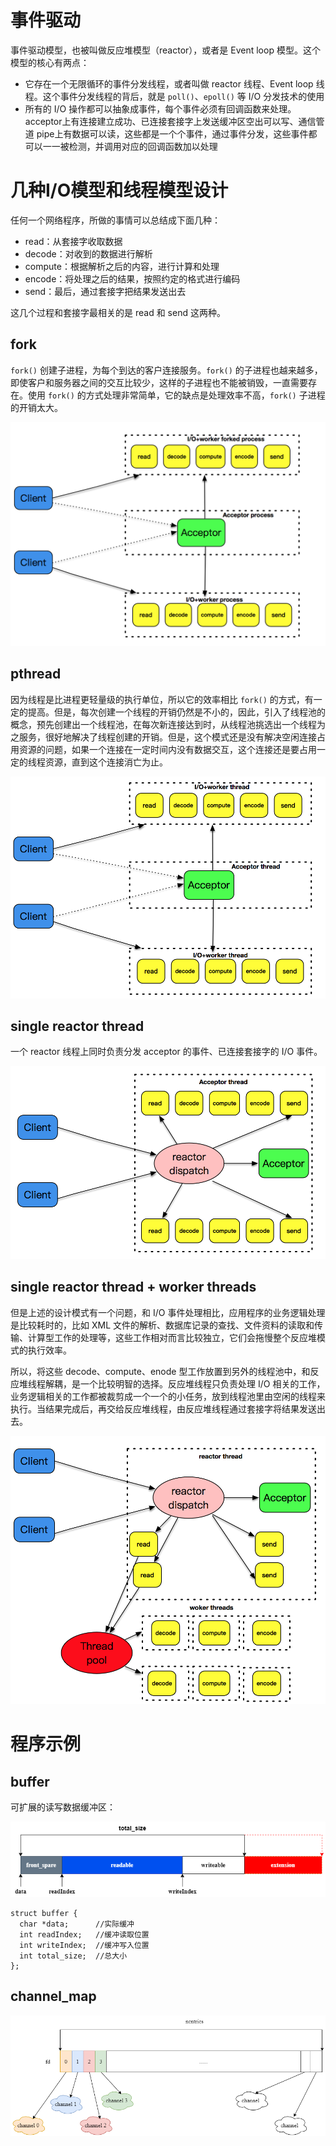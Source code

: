 # 事件驱动

事件驱动模型，也被叫做反应堆模型（reactor），或者是 Event loop 模型。这个模型的核心有两点：

- 它存在一个无限循环的事件分发线程，或者叫做 reactor 线程、Event loop 线程。这个事件分发线程的背后，就是 `poll()`、`epoll()` 等 I/O 分发技术的使用
- 所有的 I/O 操作都可以抽象成事件，每个事件必须有回调函数来处理。acceptor上有连接建立成功、已连接套接字上发送缓冲区空出可以写、通信管道 pipe上有数据可以读，这些都是一个个事件，通过事件分发，这些事件都可以一一被检测，并调用对应的回调函数加以处理

# 几种I/O模型和线程模型设计

任何一个网络程序，所做的事情可以总结成下面几种：

- read：从套接字收取数据
- decode：对收到的数据进行解析
- compute：根据解析之后的内容，进行计算和处理
- encode：将处理之后的结果，按照约定的格式进行编码
- send：最后，通过套接字把结果发送出去

这几个过程和套接字最相关的是 read 和 send 这两种。

## fork

`fork()` 创建子进程，为每个到达的客户连接服务。`fork()` 的子进程也越来越多，即使客户和服务器之间的交互比较少，这样的子进程也不能被销毁，一直需要存在。使用 `fork()` 的方式处理非常简单，它的缺点是处理效率不高，`fork()` 子进程的开销太大。

![](./img/fork.png)

## pthread

因为线程是比进程更轻量级的执行单位，所以它的效率相比 `fork()` 的方式，有一定的提高。但是，每次创建一个线程的开销仍然是不小的，因此，引入了线程池的概念，预先创建出一个线程池，在每次新连接达到时，从线程池挑选出一个线程为之服务，很好地解决了线程创建的开销。但是，这个模式还是没有解决空闲连接占用资源的问题，如果一个连接在一定时间内没有数据交互，这个连接还是要占用一定的线程资源，直到这个连接消亡为止。

![](./img/pthread.png)

## single reactor thread

一个 reactor 线程上同时负责分发 acceptor 的事件、已连接套接字的 I/O 事件。

![](./img/single_thread_reactor.png)

## single reactor thread + worker threads

但是上述的设计模式有一个问题，和 I/O 事件处理相比，应用程序的业务逻辑处理是比较耗时的，比如 XML 文件的解析、数据库记录的查找、文件资料的读取和传输、计算型工作的处理等，这些工作相对而言比较独立，它们会拖慢整个反应堆模式的执行效率。

所以，将这些 decode、compute、enode 型工作放置到另外的线程池中，和反应堆线程解耦，是一个比较明智的选择。反应堆线程只负责处理 I/O 相关的工作，业务逻辑相关的工作都被裁剪成一个一个的小任务，放到线程池里由空闲的线程来执行。当结果完成后，再交给反应堆线程，由反应堆线程通过套接字将结果发送出去。

![](./img/single_reactor_thread_worker_threads.png)

# 程序示例

## buffer

可扩展的读写数据缓冲区：

![](./img/buffer.png)

```
struct buffer {
  char *data;      //实际缓冲
  int readIndex;   //缓冲读取位置
  int writeIndex;  //缓冲写入位置
  int total_size;  //总大小
};
```



## channel_map

![](./img/channel_map.png)



























